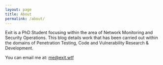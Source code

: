 ```yaml
---
layout: page
title: About
permalink: /about/
---
```


Exit is a PhD Student focusing within the area of Network Monitoring and Security Operations. This blog details work that has been carried out within the domains
of Penetration Testing, Code and Vulnerability Research & Development.

You can email me at: me@exit.wtf